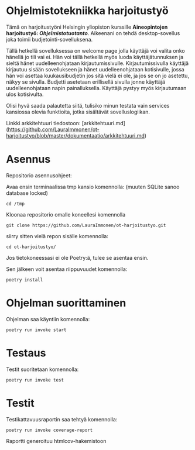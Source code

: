 # Ohjelmistotekniikka harjoitustyö

Tämä on harjoitustyöni Helsingin yliopiston kurssille **Aineopintojen harjoitustyö: _Ohjelmistotuotanto_**.
Aikeenani on tehdä desktop-sovellus joka toimii budjetointi-sovelluksena.

Tällä hetkellä sovelluksessa on welcome page jolla käyttäjä voi valita onko hänellä jo tili vai ei.
Hän voi tällä hetkellä myös luoda käyttäjätunnuksen ja sieltä hänet uudelleenohjataan kirjautumissivulle.
Kirjautumissivulla käyttäjä kirjautuu sisään sovellukseen ja hänet uudelleenohjataan kotisivulle, 
jossa hän voi asettaa kuukausibudjetin jos sitä vielä ei ole, ja jos se on jo asetettu, näkyy se sivulla. 
Budjetti asetetaan erillisellä sivulla jonne käyttäjä uudelleenohjataan napin painalluksella.
Käyttäjä pystyy myös kirjautumaan ulos kotisivulta.

Olisi hyvä saada palautetta siitä, tulisiko minun testata vain services kansiossa olevia funktioita, jotka sisältävät sovelluslogiikan.

Linkki arkkitehtuuri tiedostoon: [arkkitehtuuri.md] (https://github.com/LauraImmonen/ot-harjoitustyo/blob/master/dokumentaatio/arkkitehtuuri.md)

# Asennus

Repositorio asennusohjeet:

Avaa ensin terminaalissa tmp kansio komennolla: (muuten SQLite sanoo database locked)

```
cd /tmp
```

Kloonaa repositorio omalle koneellesi komennolla

```
git clone https://github.com/LauraImmonen/ot-harjoitustyo.git
```

siirry sitten vielä repon sisälle komennolla:

```
cd ot-harjoitustyo/
```

Jos tietokoneessasi ei ole Poetry:ä, tulee se asentaa ensin.

Sen jälkeen voit asentaa riippuvuudet komennolla:

```
poetry install
```

# Ohjelman suorittaminen

Ohjelman saa käyntiin komennolla:

```
poetry run invoke start
```

# Testaus

Testit suoritetaan komennolla:

```
poetry run invoke test
```

# Testit

Testikattavuusraportin saa tehtyä komennolla:

```
poetry run invoke coverage-report
```

Raportti generoituu htmlcov-hakemistoon
